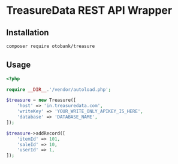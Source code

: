 TreasureData REST API Wrapper
=============================

Installation
------------

```sh
composer require otobank/treasure
```


Usage
-----

```php
<?php

require __DIR__.'/vendor/autoload.php';

$treasure = new Treasure([
    'host' => 'in.treasuredata.com',
    'writeKey' => 'YOUR_WRITE_ONLY_APIKEY_IS_HERE',
    'database' => 'DATABASE_NAME',
]);

$treasure->addRecord([
    'itemId' => 101,
    'saleId' => 10,
    'userId' => 1,
]);
```
